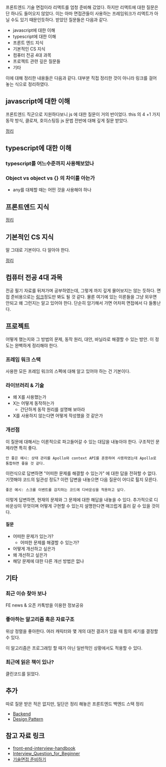 프론트엔드 기술 면접이라 리액트를 엄청 준비해 갔었다. 하지만 리액트에 대한 질문은 단 하나도 들어오지 않았다. 이는 아마 면접관들이 사용하는 프레임워크가 리액트가 아닐 수도 있기 때문인듯하다. 받았던 질문들은 다음과 같다.

- javascript에 대한 이해
- typescript에 대한 이해
- 프론트 엔드 지식
- 기본적인 CS 지식
- 컴퓨터 전공 4대 과목
- 프로젝트 관련 깊은 질문들
- 기타

이에 대해 정리한 내용들은 다음과 같다. 대부분 직접 정리한 것이 아니라 링크를 걸어 놓는 식으로 정리하였다.



## javascript에 대한 이해

프론트엔드 직군으로 지원하다보니 js 에 대한 질문이 거의 반이었다. this 의 4 +1 가지 동작 방식, 클로져, 호이스팅등 js 문법 전반에 대해 깊게 질문 받았다. 

[정리](https://github.com/njh7799/TIL/blob/master/Interview/Javascript.md)



## typescript에 대한 이해

### typescript를 어느수준까지 사용해보았나

### Object vs object vs {} 의 차이를 아는가 

- any를 대체할 때는 어떤 것을 사용해야 하나



## 프론트엔드 지식

[정리](https://github.com/njh7799/TIL/blob/master/Interview/Front%20End.md)



## 기본적인 CS 지식

말 그대로 기본이다. 다 알아야 한다.

[정리](https://github.com/njh7799/TIL/blob/master/Interview/Computer%20Science%20Basic.md)



## 컴퓨터 전공 4대 과목

전공 필기 자료를 뒤져가며 공부하였는데, 그렇게 까지 깊게 물어보지는 않는 듯하다. 면접 준비용으로는 [링크](https://github.com/JaeYeopHan/Interview_Question_for_Beginner/tree/master/Development_common_sense)정도만 봐도 될 것 같다. 물론 여기에 있는 이론들을 그냥 외우면 안되고 왜 그런지는 알고 있어야 한다. 단순히 암기해서 가면 어차피 면접에서 다 들통난다.



## 프로젝트

어떻게 했는지와 그 방법의 문제, 동작 원리, 대안, 바닐라로 해결할 수 있는 방안. 이 정도는 완벽하게 정리해야 한다.

### 프레임 워크 스택

사용한 모든 프레임 워크의 스펙에 대해 알고 있어야 하는 건 기본이다.

### 라이브러리 & 기술

- 왜 X를 사용했는가
- X는 어떻게 동작하는가
  - 간단하게 동작 원리를 설명해 보아라
- X를 사용하지 않는다면 어떻게 작성했을 것 같은가

### 개선점

이 질문에 대해서는 이론적으로 파고들어갈 수 있는 대답을 내놓아야 한다. 구조적인 문제라면 특히 좋다.

`안 좋은 예시: 상태 관리를 Apollo와 context API를 혼용하여 사용하였는데 Apollo로 통합하면 좋을 것 같다.`

이런식으로 답변하면 "어떠한 문제를 해결할 수 있는가" 에 대한 답을 전혀할 수 없다. 기껏해야 코드의 일관성 정도? 이런 답변을 내놓으면 다음 질문이 어디로 튈지 모른다. 

`좋은 예시: 스크롤 이벤트를 감지하는 코드에 디바운싱을 적용하고 싶다.`

이렇게 답변하면, 현재의 문제와 그 문제에 대한 해답을 내놓을 수 있다. 추가적으로 디바운싱이 무엇이며 어떻게 구현할 수 있는지 설명한다면 매끄럽게 흘러 갈 수 있을 것이다.

#### 질문

- 어떠한 문제가 있는가?
  - 어떠한 문제를 해결할 수 있는가?
- 어떻게 개선하고 싶은가
- 왜 개선하고 싶은가
- 해당 문제에 대한 다른 개선 방법은 없나



## 기타

### 최근 이슈 찾아 보나

FE news & 오픈 카톡방을 이용한 정보공유

### 좋아하는 알고리즘 혹은 자료구조

위상 정렬을 좋아한다. 여러 캐릭터와 몇 개의 대전 결과가 있을 때 힘의 세기를 결정할 수 있다.

이 알고리즘은 프로그래밍 할 때가 아닌 일반적인 상황에서도 적용할 수 있다.

### 최근에 읽은 책이 있나?

클린코드를 읽었다.



## 추가

따로 질문 받은 적은 없지만, 일단은 정리 해놓은 프론트엔드 백엔드 스택 정리

- [Backend](https://github.com/njh7799/TIL/blob/master/Interview/Back%20End.md)
- [Design Pattern](https://github.com/njh7799/TIL/blob/master/Interview/Design%20Pattern.md)



## 참고 자료 링크

- [front-end-interview-handbook](https://github.com/yangshun/front-end-interview-handbook/tree/master/Translations/Korean/questions)
- [Interview_Question_for_Beginner](https://github.com/JaeYeopHan/Interview_Question_for_Beginner/tree/master/Development_common_sense)
- [기술면접 준비하기](https://velog.io/@hygoogi/기술면접-준비하기)